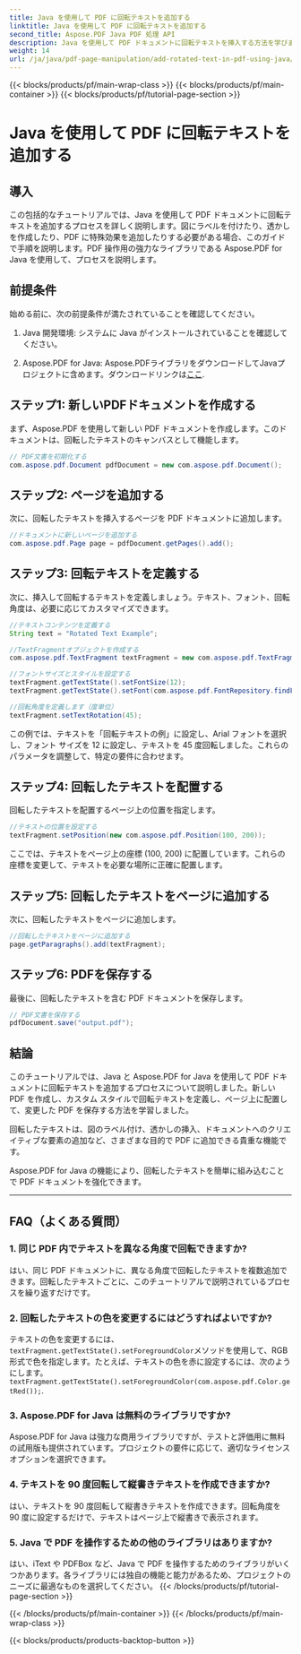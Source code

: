 ```yaml
---
title: Java を使用して PDF に回転テキストを追加する
linktitle: Java を使用して PDF に回転テキストを追加する
second_title: Aspose.PDF Java PDF 処理 API
description: Java を使用して PDF ドキュメントに回転テキストを挿入する方法を学びます。コード例を含む詳細なステップバイステップ ガイドに従って、回転テキストを使用して PDF を強化します。
weight: 14
url: /ja/java/pdf-page-manipulation/add-rotated-text-in-pdf-using-java/
---
```


{{< blocks/products/pf/main-wrap-class >}}
{{< blocks/products/pf/main-container >}}
{{< blocks/products/pf/tutorial-page-section >}}

# Java を使用して PDF に回転テキストを追加する


## 導入

この包括的なチュートリアルでは、Java を使用して PDF ドキュメントに回転テキストを追加するプロセスを詳しく説明します。図にラベルを付けたり、透かしを作成したり、PDF に特殊効果を追加したりする必要がある場合、このガイドで手順を説明します。PDF 操作用の強力なライブラリである Aspose.PDF for Java を使用して、プロセスを説明します。

## 前提条件

始める前に、次の前提条件が満たされていることを確認してください。

1. Java 開発環境: システムに Java がインストールされていることを確認してください。

2.  Aspose.PDF for Java: Aspose.PDFライブラリをダウンロードしてJavaプロジェクトに含めます。ダウンロードリンクは[ここ](https://releases.aspose.com/pdf/java/).

## ステップ1: 新しいPDFドキュメントを作成する

まず、Aspose.PDF を使用して新しい PDF ドキュメントを作成します。このドキュメントは、回転したテキストのキャンバスとして機能します。

```java
// PDF文書を初期化する
com.aspose.pdf.Document pdfDocument = new com.aspose.pdf.Document();
```

## ステップ2: ページを追加する

次に、回転したテキストを挿入するページを PDF ドキュメントに追加します。

```java
//ドキュメントに新しいページを追加する
com.aspose.pdf.Page page = pdfDocument.getPages().add();
```

## ステップ3: 回転テキストを定義する

次に、挿入して回転するテキストを定義しましょう。テキスト、フォント、回転角度は、必要に応じてカスタマイズできます。

```java
//テキストコンテンツを定義する
String text = "Rotated Text Example";

//TextFragmentオブジェクトを作成する
com.aspose.pdf.TextFragment textFragment = new com.aspose.pdf.TextFragment(text);

//フォントサイズとスタイルを設定する
textFragment.getTextState().setFontSize(12);
textFragment.getTextState().setFont(com.aspose.pdf.FontRepository.findFont("Arial"));

//回転角度を定義します（度単位）
textFragment.setTextRotation(45);
```

この例では、テキストを「回転テキストの例」に設定し、Arial フォントを選択し、フォント サイズを 12 に設定し、テキストを 45 度回転しました。これらのパラメータを調整して、特定の要件に合わせます。

## ステップ4: 回転したテキストを配置する

回転したテキストを配置するページ上の位置を指定します。

```java
//テキストの位置を設定する
textFragment.setPosition(new com.aspose.pdf.Position(100, 200));
```

ここでは、テキストをページ上の座標 (100, 200) に配置しています。これらの座標を変更して、テキストを必要な場所に正確に配置します。

## ステップ5: 回転したテキストをページに追加する

次に、回転したテキストをページに追加します。

```java
//回転したテキストをページに追加する
page.getParagraphs().add(textFragment);
```

## ステップ6: PDFを保存する

最後に、回転したテキストを含む PDF ドキュメントを保存します。

```java
// PDF文書を保存する
pdfDocument.save("output.pdf");
```

## 結論

このチュートリアルでは、Java と Aspose.PDF for Java を使用して PDF ドキュメントに回転テキストを追加するプロセスについて説明しました。新しい PDF を作成し、カスタム スタイルで回転テキストを定義し、ページ上に配置して、変更した PDF を保存する方法を学習しました。

回転したテキストは、図のラベル付け、透かしの挿入、ドキュメントへのクリエイティブな要素の追加など、さまざまな目的で PDF に追加できる貴重な機能です。

Aspose.PDF for Java の機能により、回転したテキストを簡単に組み込むことで PDF ドキュメントを強化できます。

---

## FAQ（よくある質問）

### 1. 同じ PDF 内でテキストを異なる角度で回転できますか?
   はい、同じ PDF ドキュメントに、異なる角度で回転したテキストを複数追加できます。回転したテキストごとに、このチュートリアルで説明されているプロセスを繰り返すだけです。

### 2. 回転したテキストの色を変更するにはどうすればよいですか?
   テキストの色を変更するには、`textFragment.getTextState().setForegroundColor`メソッドを使用して、RGB形式で色を指定します。たとえば、テキストの色を赤に設定するには、次のようにします。`textFragment.getTextState().setForegroundColor(com.aspose.pdf.Color.getRed());`.

### 3. Aspose.PDF for Java は無料のライブラリですか?
   Aspose.PDF for Java は強力な商用ライブラリですが、テストと評価用に無料の試用版も提供されています。プロジェクトの要件に応じて、適切なライセンス オプションを選択できます。

### 4. テキストを 90 度回転して縦書きテキストを作成できますか?
   はい、テキストを 90 度回転して縦書きテキストを作成できます。回転角度を 90 度に設定するだけで、テキストはページ上で縦書きで表示されます。

### 5. Java で PDF を操作するための他のライブラリはありますか?
   はい、iText や PDFBox など、Java で PDF を操作するためのライブラリがいくつかあります。各ライブラリには独自の機能と能力があるため、プロジェクトのニーズに最適なものを選択してください。
{{< /blocks/products/pf/tutorial-page-section >}}

{{< /blocks/products/pf/main-container >}}
{{< /blocks/products/pf/main-wrap-class >}}

{{< blocks/products/products-backtop-button >}}
